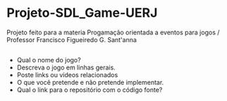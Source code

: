 # Projeto-SDL_Game-UERJ
Projeto feito para a materia Progamação orientada a eventos para jogos / Professor Francisco Figueiredo G. Sant'anna
##
<ul>
<li> Qual o nome do jogo?</li>
<li> Descreva o jogo em linhas gerais.</li>
<li> Poste links ou vídeos relacionados</li>
<li> O que você pretende e não pretende implementar.</li>
<li> Qual o link para o repositório com o código fonte?</li>
</ul>
